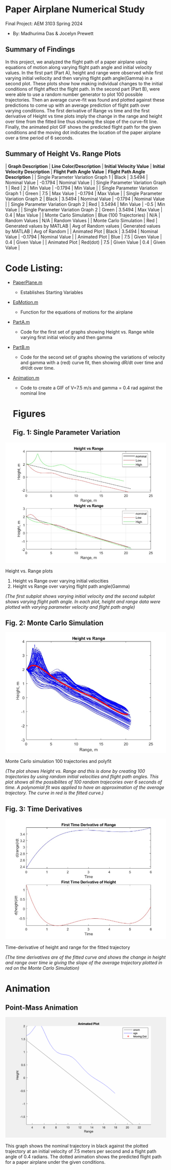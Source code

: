 # Paper Airplane Numerical Study
  Final Project: AEM 3103 Spring 2024
  - By: Madhurima Das & Jocelyn Prewett

  ## Summary of Findings
  <Show the variations studied in a table>
In this project, we analyzed the flight path of a paper airplane using equations of motion along varying flight path angle and initial velocity values. In the first part (Part A), height and range were observed while first varying initial vellocity and then varying flight path angle(Gamma) in a second plot. These plots show how making individual changes to the initial conditions of flight affect the flight path. In the second part (Part B), were were able to use a random number generator to plot 100 possible trajectories. Then an average curve-fit was found and plotted against these predictions to come up with an average prediction of flight path over varying conditions. The first derivative of Range vs time and the first derivative of Height vs time plots imply the change in the range and height over time from the fitted line thus showing the slope of the curve-fit line. Finally, the animated plot GIF shows the predicted flight path for the given conditions and the moving dot indicates the location of the paper airplane over a time period of 6 seconds. 


## Summary of Height Vs. Range Plots 
 
| **Graph Description**                  | **Line Color/Description**  | **Initial Velocity Value** | **Initial Velocity Description** | **Flight Path Angle Value** | **Flight Path Angle Description** |
| Single Parameter Variation Graph 1 | Black                   |                 3.5494 | Nominal Value                |                 -0.1794 | Nominal Value                 |
| Single Parameter Variation Graph 1 | Red                     |                      2 | Min Value                    |                 -0.1794 | Min Value                     |
| Single Parameter Variation Graph 1 | Green                   |                    7.5 | Max Value                    |                 -0.1794 | Max Value                     |
| Single Parameter Variation Graph 2 | Black                   |                 3.5494 | Nominal Value                |                 -0.1794 | Nominal Value                 |
| Single Parameter Variation Graph 2 | Red                     |                 3.5494 | Min Value                    |                    -0.5 | Min Value                     |
| Single Parameter Variation Graph 2 | Green                   |                 3.5494 | Max Value                    |                     0.4 | Max Value                     |
| Monte Carlo Simulation             | Blue (100 Trajectories) | N/A                    | Random Values                | N/A                     | Random Values                 |
| Monte Carlo Simulation             | Red                     |      Generated values by MATLAB                  | Avg of Random values         | Generated values by MATLAB                        | Avg of Random                  |
| Animated Plot                      | Black                   |                 3.5494 | Nominal Value                |                 -0.1794 | Nominal Value                 |
| Animated Plot                      | Blue                    |                    7.5 | Given Value                  |                     0.4 | Given Value                   |
| Animated Plot                      | Red(dot)                |                    7.5 | Given Value                  |                     0.4 | Given Value                   | 

# Code Listing:
- [PaperPlane.m](https://github.com/madhurimadas3/AEM3103/blob/af7bd46c4f5ee8da65c25e1c3dd182f89c386a7f/PaperPlane.m)
	- Establishes Starting Variables
- [EqMotion.m](https://github.com/madhurimadas3/AEM3103/blob/827eb4b64bd9fb1772f3257a30072cc2b40c96f3/EqMotion.m)
	- Function for the equations of motions for the airplane
- [PartA.m](https://github.com/madhurimadas3/AEM3103/blob/827eb4b64bd9fb1772f3257a30072cc2b40c96f3/PartA.m)
	- Code for the first set of graphs showing Height vs. Range while varying first initial velocity and then gamma
- [PartB.m](https://github.com/madhurimadas3/AEM3103/blob/827eb4b64bd9fb1772f3257a30072cc2b40c96f3/PartB.m)
	- Code for the second set of graphs showing the variations of velocity and gamma with a (red) curve fit, then showing dR/dt over time and dH/dt over time.
- [Animation.m](https://github.com/madhurimadas3/AEM3103/blob/827eb4b64bd9fb1772f3257a30072cc2b40c96f3/Animation.m)
	- Code to create a GIF of V=7.5 m/s and gamma = 0.4 rad against the nominal line

  # Figures

  ## Fig. 1: Single Parameter Variation
![Height vs Range](Figures/PartAheightvsrange.jpg)

Height vs. Range plots 
1. Height vs Range over varying initial velocities
2. Height vs Range over varying flight path angle(Gamma)

*(The first subplot shows varying initial velocity and the second subplot shows varying flight path angle. In each plot, height and range data were plotted with varying parameter velocity and flight path angle)* 

  ## Fig. 2: Monte Carlo Simulation
 ![Monte Carlo simulation 100 trajectories and polyfit](Figures/PartBMonteCarlo.jpg)

  Monte Carlo simulation 100 trajectories and polyfit

  *(The plot shows Height vs. Range and this is done by creating 100 trajectories by using random initial velocities and flight path angles. This plot shows all the possibilites of 100 random trajecories over 6 seconds of time. A polynomial fit was applied to have an approximation of the average trajectory. The curve in red is the fitted curve.)*

 ## Fig. 3: Time Derivatives
 ![Time Derivatives](Figures/PartBTimeDerivatives.jpg)
 
 Time-derivative of height and range for the fitted trajectory

 *(The time derivatives are of the fitted curve and shows the change in height and range over time ie giving the slope of the average trajectory plotted in red on the Monte Carlo Simulation)*




  # Animation
  ## Point-Mass Animation
  ![Point-Mass Animation](Figures/animated_plot.gif)
  
 This graph shows the nominal trajectory in black against the plotted trajectory at an initial velocity of 7.5 meters per second and a flight path angle of 0.4 radians. The dotted animation shows the predicted flight path for a paper airplane under the given conditions. 


